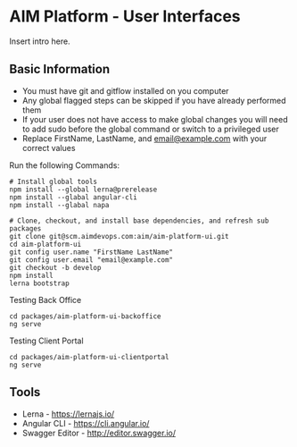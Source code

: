 # AIM Platform - User Interfaces
Insert intro here.

## Basic Information

* You must have git and gitflow installed on you computer
* Any global flagged steps can be skipped if you have already performed them
* If your user does not have access to make global changes you will need to add sudo before the global command or switch to a privileged user
* Replace FirstName, LastName, and email@example.com with your correct values

Run the following Commands:
```
# Install global tools
npm install --global lerna@prerelease
npm install --glabal angular-cli
npm install --glabal napa

# Clone, checkout, and install base dependencies, and refresh sub packages
git clone git@scm.aimdevops.com:aim/aim-platform-ui.git
cd aim-platform-ui
git config user.name "FirstName LastName"
git config user.email "email@example.com"
git checkout -b develop
npm install
lerna bootstrap
```

Testing Back Office

```
cd packages/aim-platform-ui-backoffice
ng serve
```

Testing Client Portal

```
cd packages/aim-platform-ui-clientportal
ng serve
```

## Tools

* Lerna - https://lernajs.io/
* Angular CLI - https://cli.angular.io/
* Swagger Editor - http://editor.swagger.io/ 
